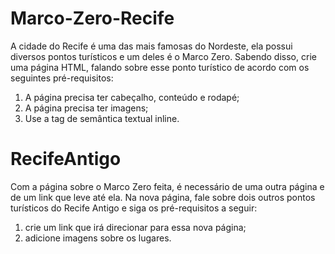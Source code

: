 # Marco-Zero-Recife
A cidade do Recife é uma das mais famosas do Nordeste, ela possui diversos pontos turísticos e um deles é o Marco Zero. Sabendo disso, crie uma página HTML, falando sobre esse ponto turístico de acordo com os seguintes pré-requisitos: 
 1. A página precisa ter cabeçalho, conteúdo e rodapé;
 2. A página precisa ter imagens; 
 3. Use a tag de semântica textual inline.


# RecifeAntigo
Com a página sobre o Marco Zero feita, é necessário de uma outra página e de um link que leve até ela. Na nova página, fale sobre dois outros pontos turísticos do Recife Antigo e siga os pré-requisitos a seguir: 

 1. crie um link que irá direcionar para essa nova página; 
 2. adicione imagens sobre os lugares. 
